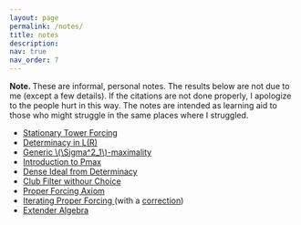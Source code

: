 ```yaml
---
layout: page
permalink: /notes/
title: notes
description:
nav: true
nav_order: 7
---
```

<b> Note. </b> These are informal, personal notes. The results below are not due to me (except a few details). If the citations are not done properly, I apologize to the people hurt in this way. The notes are intended as learning aid to those who might struggle in the same places where I struggled.

<ul>
  <li><a href="https://drive.google.com/file/d/1VRXK0_VvUgR9Q3f8Rn3evPg5AIePT4iK/view?usp=drive_link"> Stationary Tower Forcing </a></li>
  
  <li><a href="https://drive.google.com/file/d/1len5dVIBr0muqH_D8s97_Jflf3iOnRV1/view?usp=sharing"> Determinacy in L(R) </a></li>

  <li><a href = "https://drive.google.com/file/d/1pVOx2gkG9yeu8JI2CLFmmZMb9HEnjELX/view?usp=sharing"> Generic \(\Sigma^2_1\)-maximality </a></li>
  
  <li><a href="https://drive.google.com/file/d/1BN6S94tWWgqKevD6C0vPHZzqp6ilYT7E/view?usp=drive_link"> Introduction to Pmax </a></li>
  
  <li><a href="https://drive.google.com/file/d/1BxbHD30KxpME7xeNnBL6O1gF-vmgRJh_/view?usp=sharing"> Dense Ideal from Determinacy </a></li>
  
  <li><a href="https://drive.google.com/file/d/1mDx0qIroiJmc0bXHqoXI02YlDzI0c60w/view?usp=sharing"> Club Filter withour Choice </a></li>
  
  <li><a href="https://drive.google.com/file/d/1Ur0MlmBFJcaycMTih6fxeAAEXFBrSpuz/view?usp=drive_link"> Proper Forcing Axiom </a></li>
  
  <li><a href="https://drive.google.com/file/d/12fNwCy5yCFoY4UDBi1_EwZT8pNUJwSoT/view?usp=drive_link"> Iterating Proper Forcing </a> (with a <a href="https://drive.google.com/file/d/19QoTts6BHjb2eEUZlcvSASKKUdJXLoYM/view?usp=drive_link"> correction</a>) </li>
  
  <li><a href="https://drive.google.com/file/d/1KVVhyZvGBjkHwyvC7p1nGpPTQo0pd3kc/view?usp=drive_link"> Extender Algebra </a></li>
</ul>
